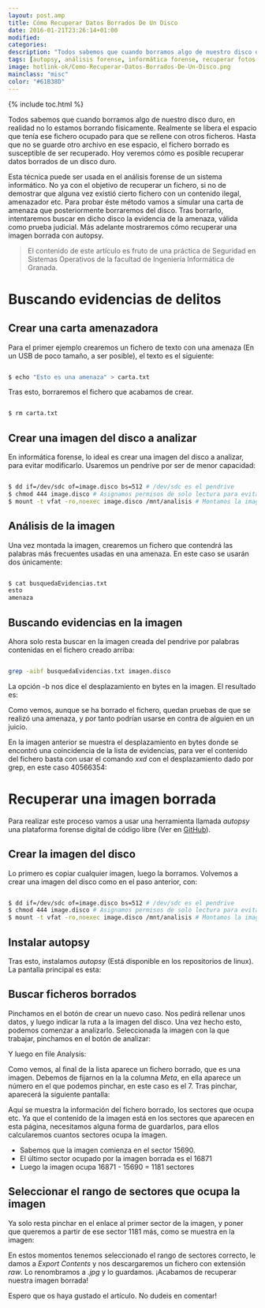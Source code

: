 ```yaml
---
layout: post.amp
title: Cómo Recuperar Datos Borrados De Un Disco
date: 2016-01-21T23:26:14+01:00
modified:
categories:
description: "Todos sabemos que cuando borramos algo de nuestro disco duro, en realidad no lo estamos borrando físicamente. Realmente se libera el espacio que tenía ese fichero ocupado para que se rellene con otros ficheros. Hasta que no se guarde otro archivo en ese espacio, el fichero borrado es susceptible de ser recuperado. Hoy veremos cómo es posible recuperar datos borrados de un disco duro."
tags: [autopsy, análisis forense, informática forense, recuperar fotos borradas, recuperar ficheros borrados, he borrado mi disco duro, tutorial autopsy, recuperar ficheros con autopsy, autopsy tutorial, restore deleted files with autopsy, restore deleted image with autopsy, como recuperar información de un disco duro]
image: hotlink-ok/Como-Recuperar-Datos-Borrados-De-Un-Disco.png
mainclass: "misc"
color: "#61B38D"
---
```


<figure>
<a href="/assets/img/Como-Recuperar-Datos-Borrados-De-Un-Disco.png"><amp-img on="tap:lightbox1" role="button" tabindex="0" layout="responsive" src="/assets/img/Como-Recuperar-Datos-Borrados-De-Un-Disco.png" title="{{ page.title }}" alt="{{ page.title }}" width="556px" height="65px" /></a>
</figure>

{% include toc.html %}

Todos sabemos que cuando borramos algo de nuestro disco duro, en realidad no lo estamos borrando físicamente. Realmente se libera el espacio que tenía ese fichero ocupado para que se rellene con otros ficheros. Hasta que no se guarde otro archivo en ese espacio, el fichero borrado es susceptible de ser recuperado. Hoy veremos cómo es posible recuperar datos borrados de un disco duro.

<!--ad-->

Esta técnica puede ser usada en el análisis forense de un sistema informático. No ya con el objetivo de recuperar un fichero, si no de demostrar que alguna vez existió cierto fichero con un contenido ilegal, amenazador etc. Para probar éste método vamos a simular una carta de amenaza que posteriormente borraremos del disco. Tras borrarlo, intentaremos buscar en dicho disco la evidencia de la amenaza, válida como prueba judicial. Más adelante mostraremos cómo recuperar una imagen borrada con autopsy.

> El contenido de este artículo es fruto de una práctica de Seguridad en Sistemas Operativos de la facultad de Ingeniería Informática de Granada.

# Buscando evidencias de delitos

## Crear una carta amenazadora

Para el primer ejemplo crearemos un fichero de texto con una amenaza (En un USB de poco tamaño, a ser posible), el texto es el siguiente:

```bash

$ echo "Esto es una amenaza" > carta.txt

```

Tras esto, borraremos el fichero que acabamos de crear.

```bash

$ rm carta.txt

```

## Crear una imagen del disco a analizar

En informática forense, lo ideal es crear una imagen del disco a analizar, para evitar modificarlo. Usaremos un pendrive por ser de menor capacidad:

```bash

$ dd if=/dev/sdc of=image.disco bs=512 # /dev/sdc es el pendrive
$ chmod 444 image.disco # Asignamos permisos de solo lectura para evitar contaminar las pruebas
$ mount -t vfat -ro,noexec image.disco /mnt/analisis # Montamos la imagen para analizarla

```

## Análisis de la imagen

Una vez montada la imagen, crearemos un fichero que contendrá las palabras más frecuentes usadas en una amenaza. En este caso se usarán dos únicamente:

```bash

$ cat busquedaEvidencias.txt
esto
amenaza

```

## Buscando evidencias en la imagen

Ahora solo resta buscar en la imagen creada del pendrive por palabras contenidas en el fichero creado arriba:

```bash

grep -aibf busquedaEvidencias.txt imagen.disco

```

La opción -b nos dice el desplazamiento en bytes en la imagen. El resultado es:

<figure>
<a href="/assets/img/Como-Recuperar-Datos-Borrados-De-Un-Disco-grep.png"><amp-img on="tap:lightbox1" role="button" tabindex="0" layout="responsive" src="/assets/img/Como-Recuperar-Datos-Borrados-De-Un-Disco-grep.png" title="{{ page.title }}" alt="{{ page.title }}" width="433px" height="676px" /></a>
</figure>

Como vemos, aunque se ha borrado el fichero, quedan pruebas de que se realizó una amenaza, y por tanto podrían usarse en contra de alguien en un juicio.

En la imagen anterior se muestra el desplazamiento en bytes donde se encontró una coincidencia de la lista de evidencias, para ver el contenido del fichero basta con usar el comando _xxd_ con el desplazamiento dado por grep, en este caso 40566354:

<figure>
<a href="/assets/img/Como-Recuperar-Datos-Borrados-De-Un-Disco.png"><amp-img on="tap:lightbox1" role="button" tabindex="0" layout="responsive" src="/assets/img/Como-Recuperar-Datos-Borrados-De-Un-Disco.png" title="{{ page.title }}" alt="{{ page.title }}" width="556px" height="65px" /></a>
</figure>

# Recuperar una imagen borrada

Para realizar este proceso vamos a usar una herramienta llamada _autopsy_ una plataforma forense digital de código libre (Ver en [GitHub](https://github.com/sleuthkit/autopsy "Repositorio autopsy")).

## Crear la imagen del disco

Lo primero es copiar cualquier imagen, luego la borramos. Volvemos a crear una imagen del disco como en el paso anterior, con:

```bash

$ dd if=/dev/sdc of=image.disco bs=512 # /dev/sdc es el pendrive
$ chmod 444 image.disco # Asignamos permisos de solo lectura para evitar contaminar las pruebas
$ mount -t vfat -ro,noexec image.disco /mnt/analisis # Montamos la imagen para analizarla

```

## Instalar autopsy

Tras esto, instalamos _autopsy_ (Está disponible en los repositorios de linux). La pantalla principal es esta:

<figure>
<a href="/assets/img/autopsyTutorial.png"><amp-img on="tap:lightbox1" role="button" tabindex="0" layout="responsive" src="/assets/img/autopsyTutorial.png" title="{{ page.title }}" alt="{{ page.title }}" width="606px" height="362px" /></a>
</figure>

## Buscar ficheros borrados

Pinchamos en el botón de crear un nuevo caso. Nos pedirá rellenar unos datos, y luego indicar la ruta a la imagen del disco. Una vez hecho esto, podemos comenzar a analizarlo. Seleccionada la imagen con la que trabajar, pinchamos en el botón de analizar:

<figure>
<a href="/assets/img/autopsyAnalyce.png"><amp-img on="tap:lightbox1" role="button" tabindex="0" layout="responsive" src="/assets/img/autopsyAnalyce.png" title="{{ page.title }}" alt="{{ page.title }}" width="609px" height="224px" /></a>
</figure>

Y luego en file Analysis:

<figure>
<a href="/assets/img/autopsyfileAnalysis.png"><amp-img on="tap:lightbox1" role="button" tabindex="0" layout="responsive" src="/assets/img/autopsyfileAnalysis.png" title="{{ page.title }}" alt="{{ page.title }}" width="1166px" height="360px" /></a>
</figure>

Como vemos, al final de la lista aparece un fichero borrado, que es una imagen. Debemos de fijarnos en la la columna _Meta_, en ella aparece un número en el que podemos pinchar, en este caso es el 7. Tras pinchar, aparecerá la siguiente pantalla:

<figure>
<a href="/assets/img/autopsyMeta.png"><amp-img on="tap:lightbox1" role="button" tabindex="0" layout="responsive" src="/assets/img/autopsyMeta.png" title="{{ page.title }}" alt="{{ page.title }}" width="442px" height="565px" /></a>
</figure>

Aquí se muestra la información del fichero borrado, los sectores que ocupa etc. Ya que el contenido de la imagen está en los sectores que aparecen en esta página, necesitamos alguna forma de guardarlos, para ellos calcularemos cuantos sectores ocupa la imagen.

- Sabemos que la imagen comienza en el sector 15690.
- El último sector ocupado por la imagen borrada es el 16871
- Luego la imagen ocupa 16871 - 15690 = 1181 sectores

## Seleccionar el rango de sectores que ocupa la imagen

Ya solo resta pinchar en el enlace al primer sector de la imagen, y poner que queremos a partir de ese sector 1181 más, como se muestra en la imagen:

<figure>
<a href="/assets/img/autopsyDataUnit.png"><amp-img on="tap:lightbox1" role="button" tabindex="0" layout="responsive" src="/assets/img/autopsyDataUnit.png" title="{{ page.title }}" alt="{{ page.title }}" width="925px" height="386px" /></a>
</figure>

En estos momentos tenemos seleccionado el rango de sectores correcto, le damos a _Export Contents_ y nos descargaremos un fichero con extensión _raw_. Lo renombramos a _.jpg_  y lo guardamos. ¡Acabamos de recuperar nuestra imagen borrada!

Espero que os haya gustado el artículo. No dudeis en comentar!
